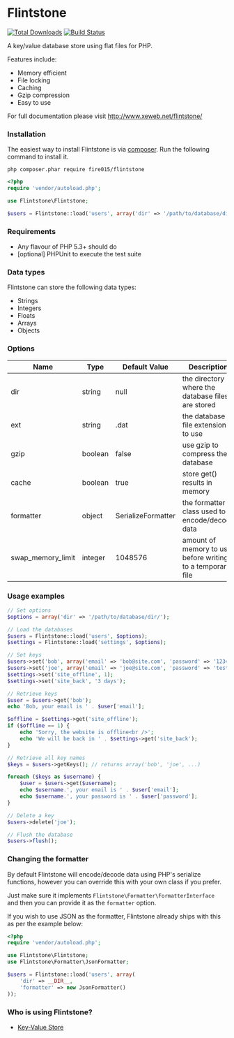 Flintstone
==========

[![Total Downloads](https://img.shields.io/packagist/dm/fire015/flintstone.svg)](https://packagist.org/packages/fire015/flintstone)
[![Build Status](https://travis-ci.org/fire015/flintstone.svg?branch=master)](https://travis-ci.org/fire015/flintstone)

A key/value database store using flat files for PHP.

Features include:

* Memory efficient
* File locking
* Caching
* Gzip compression
* Easy to use

For full documentation please visit http://www.xeweb.net/flintstone/

### Installation

The easiest way to install Flintstone is via [composer](http://getcomposer.org/). Run the following command to install it.

```
php composer.phar require fire015/flintstone
```

```php
<?php
require 'vendor/autoload.php';

use Flintstone\Flintstone;

$users = Flintstone::load('users', array('dir' => '/path/to/database/dir/'));
```

### Requirements

- Any flavour of PHP 5.3+ should do
- [optional] PHPUnit to execute the test suite

### Data types

Flintstone can store the following data types:

* Strings
* Integers
* Floats
* Arrays
* Objects

### Options

|Name				|Type		|Default Value	|Description														|
|---				|---		|---					|---														|
|dir				|string		|null					|the directory where the database files are stored			|
|ext				|string		|.dat					|the database file extension to use							|
|gzip				|boolean	|false					|use gzip to compress the database							|
|cache				|boolean	|true					|store get() results in memory								|
|formatter			|object		|SerializeFormatter		|the formatter class used to encode/decode data				|
|swap_memory_limit	|integer	|1048576				|amount of memory to use before writing to a temporary file	|


### Usage examples

```php
// Set options
$options = array('dir' => '/path/to/database/dir/');

// Load the databases
$users = Flintstone::load('users', $options);
$settings = Flintstone::load('settings', $options);

// Set keys
$users->set('bob', array('email' => 'bob@site.com', 'password' => '123456'));
$users->set('joe', array('email' => 'joe@site.com', 'password' => 'test'));
$settings->set('site_offline', 1);
$settings->set('site_back', '3 days');

// Retrieve keys
$user = $users->get('bob');
echo 'Bob, your email is ' . $user['email'];

$offline = $settings->get('site_offline');
if ($offline == 1) {
	echo 'Sorry, the website is offline<br />';
	echo 'We will be back in ' . $settings->get('site_back');
}

// Retrieve all key names
$keys = $users->getKeys(); // returns array('bob', 'joe', ...)

foreach ($keys as $username) {
	$user = $users->get($username);
	echo $username.', your email is ' . $user['email'];
	echo $username.', your password is ' . $user['password'];
}

// Delete a key
$users->delete('joe');

// Flush the database
$users->flush();
```

### Changing the formatter
By default Flintstone will encode/decode data using PHP's serialize functions, however you can override this with your own class if you prefer.

Just make sure it implements `Flintstone\Formatter\FormatterInterface` and then you can provide it as the `formatter` option.

If you wish to use JSON as the formatter, Flintstone already ships with this as per the example below:

```php
<?php
require 'vendor/autoload.php';

use Flintstone\Flintstone;
use Flintstone\Formatter\JsonFormatter;

$users = Flintstone::load('users', array(
	'dir' => __DIR__,
	'formatter' => new JsonFormatter()
));
```

### Who is using Flintstone?

- [Key-Value Store](https://github.com/adammbalogh/key-value-store)
